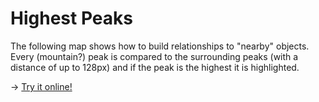 Highest Peaks
=============
The following map shows how to build relationships to "nearby" objects. Every
(mountain?) peak is compared to the surrounding peaks (with a distance of up to
128px) and if the peak is the highest it is highlighted.

&rarr; [Try it online!](http://pgmapcss.openstreetbrowser.org/?style=6e094&zoom=12&lat=48.2618&lon=16.2635)
